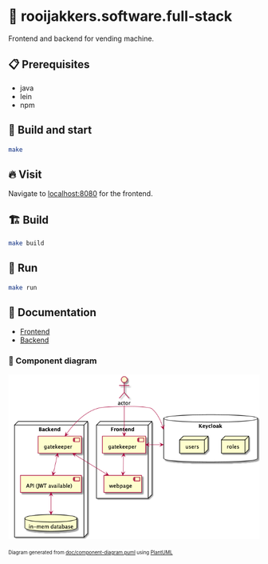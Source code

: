 # 🧨 rooijakkers.software.full-stack

Frontend and backend for vending machine.

## 📋 Prerequisites

- java
- lein
- npm

## 🚀 Build and start

```sh
make
```
## 🔥 Visit

Navigate to [localhost:8080][1] for the frontend.

## 🏗 Build

```sh
make build
```

## 🏃 Run

```sh
make run
```

## 📖 Documentation

- [Frontend](frontend/README.md)
- [Backend](backend/README.md)

### 📐 Component diagram

![architecture](doc/component-diagram.png)

<sub><sup>Diagram generated from
[doc/component-diagram.puml](doc/component-diagram.puml) using
[PlantUML][2]</sup></sub>

[1]: http://localhost:8080
[2]: https://plantuml.com
